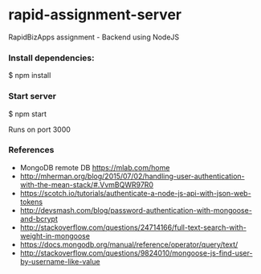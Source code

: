 # rapid-assignment-server
RapidBizApps assignment - Backend using NodeJS

### Install dependencies:

$ npm install

### Start server

$ npm start

Runs on port 3000

### References

- MongoDB remote DB https://mlab.com/home
- http://mherman.org/blog/2015/07/02/handling-user-authentication-with-the-mean-stack/#.VvmBQWR97R0
- https://scotch.io/tutorials/authenticate-a-node-js-api-with-json-web-tokens
- http://devsmash.com/blog/password-authentication-with-mongoose-and-bcrypt
- http://stackoverflow.com/questions/24714166/full-text-search-with-weight-in-mongoose
- https://docs.mongodb.org/manual/reference/operator/query/text/
- http://stackoverflow.com/questions/9824010/mongoose-js-find-user-by-username-like-value
